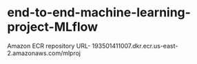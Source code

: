 # end-to-end-machine-learning-project-MLflow

Amazon ECR repository URL-
193501411007.dkr.ecr.us-east-2.amazonaws.com/mlproj
